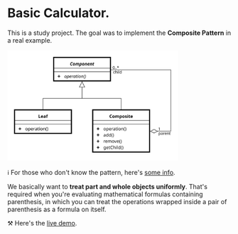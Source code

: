 # Basic Calculator.

This is a study project. The goal was to implement the **Composite Pattern** in a real example.

<img alt="Pattern" src="src/assets/img/composite-pattern.svg" width="384" />

:information_source: For those who don't know the pattern, here's [some info](https://en.wikipedia.org/wiki/Composite_pattern).

We basically want to **treat part and whole objects uniformly**. That's required when you're evaluating mathematical formulas containing parenthesis, in which you can treat the operations wrapped inside a pair of parenthesis as a formula on itself.

:hammer_and_pick: Here's the [live demo](https://andersonsouza.dev/calc).

